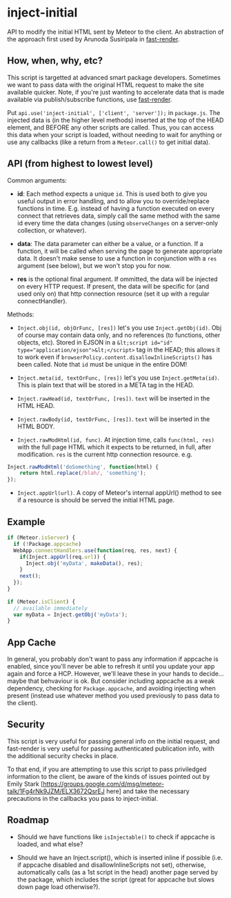 # inject-initial

API to modify the initial HTML sent by Meteor to the client.  An abstraction
of the approach first used by Arunoda Susiripala in [fast-render](https://atmosphere.meteor.com/package/fast-render).

## How, when, why, etc?

This script is targetted at advanced smart package developers.  Sometimes we
want to pass data with the original HTML request to make the site available
quicker.  Note, if you're just wanting to accelerate data that is made
available via publish/subscribe functions, use [fast-render](https://atmosphere.meteor.com/package/fast-render).

Put `api.use('inject-initial', ['client', 'server']);` in `package.js`.
The injected data is (in the higher level methods) inserted at the top
of the HEAD element, and BEFORE any other scripts are called.  Thus,
you can access this data when your script is loaded, without needing
to wait for anything or use any callbacks (like a return from a
`Meteor.call()` to get initial data).

## API (from highest to lowest level)

Common arguments:

* **id**: Each method expects a unique `id`.  This is used both to give you
useful output in error handling, and to allow you to override/replace functions
in time.  E.g. instead of having a function executed on every connect that
retrieves data, simply call the same method with the same id every time the
data changes (using `observeChanges` on a server-only collection, or whatever).

* **data**: The data parameter can either be a value, or a function.  If
a function, it will be called when serving the page to generate appropriate
data.  It doesn't make sense to use a function in conjunction with a `res`
argument (see below), but we won't stop you for now.

* **res** is the optional final argument.  If ommitted,
the data will be injected on every HTTP request.  If present, the data will
be specific for (and used only on) that http connection resource (set it
up with a regular connectHandler).

Methods:

* `Inject.obj(id, objOrFunc, [res])` let's you use `Inject.getObj(id)`.  Obj
of course may contain data only, and no references (to functions, other objects,
etc). Stored in EJSON in a
`&lt;script id="id" type="application/ejson">&lt;</script>`
tag in the HEAD; this allows it to work even if
`browserPolicy.content.disallowInlineScripts()` has been called.  Note that `id`
must be unique in the entire DOM!

* `Inject.meta(id, textOrFunc, [res])` let's you use `Inject.getMeta(id)`.  This
is plain text that will be stored in a META tag in the HEAD.

* `Inject.rawHead(id, textOrFunc, [res])`.  `text` will be inserted in the HTML HEAD.

* `Inject.rawBody(id, textOrFunc, [res])`.  `text` will be inserted in the HTML BODY.

* `Inject.rawModHtml(id, func)`.  At injection time, calls `func(html, res)` with
the full page HTML which it expects to be returned, in full, after modification.
`res` is the current http connection resource.
e.g.

```js
Inject.rawModHtml('doSomething', function(html) {
	return html.replace(/blah/, 'something');
});
```

* `Inject.appUrl(url)`.  A copy of Meteor's internal appUrl() method to see
if a resource is should be served the initial HTML page.

## Example

```js
if (Meteor.isServer) {
  if (!Package.appcache)
  WebApp.connectHandlers.use(function(req, res, next) {
    if(Inject.appUrl(req.url)) {
      Inject.obj('myData', makeData(), res);
    }
    next();
  });
}
	
if (Meteor.isClient) {
  // available immediately
  var myData = Inject.getObj('myData');
}
```

## App Cache

In general, you probably don't want to pass any information if appcache
is enabled, since you'll never be able to refresh it until you update
your app again and force a HCP.  However, we'll leave these in your hands
to decide... maybe that behvaviour is ok.  But consider including
appcache as a weak dependency, checking for `Package.appcache`, and
avoiding injecting when present (instead use whatever method you used
previously to pass data to the client).

## Security

This script is very useful for passing general info on the initial request,
and fast-render is very useful for passing authenticated publication info,
with the additional security checks in place.

To that end, if you are attempting to use this script to pass priviledged
information to the client, be aware of the kinds of issues pointed out
by Emily Stark
[https://groups.google.com/d/msg/meteor-talk/1Fg4rNk9JZM/ELX3672QsrEJ here]
and take the necessary precautions in the callbacks you pass to
inject-initial.

## Roadmap

* Should we have functions like `isInjectable()` to check if appcache is
loaded, and what else?

* Should we have an Inject.script(), which is inserted inline if possible
(i.e. if appcache disabled and disallowInlineScripts not set), otherwise,
automatically calls (as a 1st script in the head) another page served by
the package, which includes the script (great for appcache but slows down
page load otherwise?).
